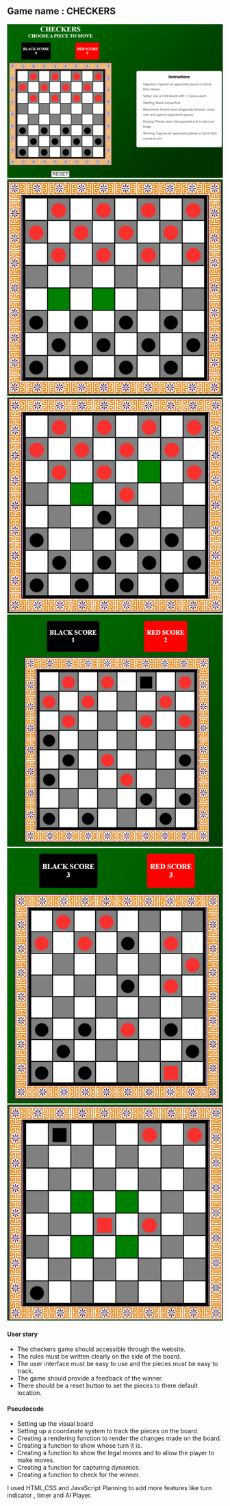 ## **Game name : CHECKERS**

![image](Checkers/Images/image.png)
![image](Checkers/Images/image2.png)
![image](Checkers/Images/image3.png)
![image](Checkers/Images/image4.png)
![image](Checkers/Images/image5.png)
![image](Checkers/Images/image6.png)



#### **User story**
- The checkers game should accessible through the website.
- The rules must be written clearly on the side of the board.
- The user interface must be easy to use and the pieces must be easy to track.
- The game should provide a feedback of the winner.
- There should be a reset button to set the pieces to there default location.


#### **Pseudocode**
- Setting up the visual board 
- Setting up a coordinate system to track the pieces on the board.
- Creating a rendering function to render the changes made on the board.
- Creating a function to show whose turn it is.
- Creating a function to show the legal moves and to allow the player to make moves.
- Creating a function for capturing dynamics.
- Creating a function to check for the winner.

I used HTML,CSS and JavaScript 
Planning to add more features like turn indicator , timer and AI Player.